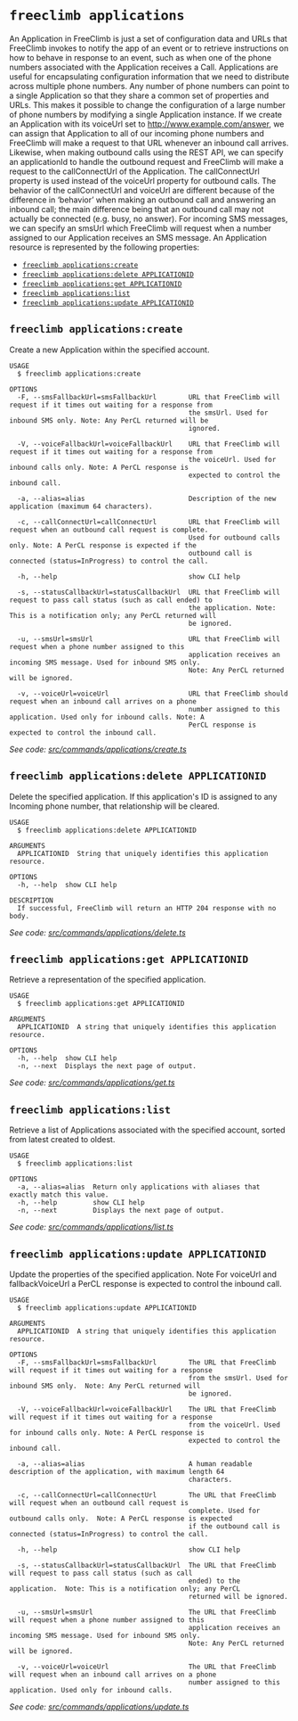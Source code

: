 `freeclimb applications`
========================

An Application in FreeClimb is just a set of configuration data and URLs that FreeClimb invokes to notify the app of an event or to retrieve instructions on how to behave in response to an event, such as when one of the phone numbers associated with the Application receives a Call. Applications are useful for encapsulating configuration information that we need to distribute across multiple phone numbers. Any number of phone numbers can point to a single Application so that they share a common set of properties and URLs. This makes it possible to change the configuration of a large number of phone numbers by modifying a single Application instance. If we create an Application with its voiceUrl set to http://www.example.com/answer, we can assign that Application to all of our incoming phone numbers and FreeClimb will make a request to that URL whenever an inbound call arrives. Likewise, when making outbound calls using the REST API, we can specify an applicationId to handle the outbound request and FreeClimb will make a request to the callConnectUrl of the Application. The callConnectUrl property is used instead of the voiceUrl property for outbound calls. The behavior of the callConnectUrl and voiceUrl are different because of the difference in ‘behavior’ when making an outbound call and answering an inbound call; the main difference being that an outbound call may not actually be connected (e.g. busy, no answer). For incoming SMS messages, we can specify an smsUrl which FreeClimb will request when a number assigned to our Application receives an SMS message. An Application resource is represented by the following properties:

* [`freeclimb applications:create`](#freeclimb-applicationscreate)
* [`freeclimb applications:delete APPLICATIONID`](#freeclimb-applicationsdelete-applicationid)
* [`freeclimb applications:get APPLICATIONID`](#freeclimb-applicationsget-applicationid)
* [`freeclimb applications:list`](#freeclimb-applicationslist)
* [`freeclimb applications:update APPLICATIONID`](#freeclimb-applicationsupdate-applicationid)

## `freeclimb applications:create`

Create a new Application within the specified account.

```
USAGE
  $ freeclimb applications:create

OPTIONS
  -F, --smsFallbackUrl=smsFallbackUrl        URL that FreeClimb will request if it times out waiting for a response from
                                             the smsUrl. Used for inbound SMS only. Note: Any PerCL returned will be
                                             ignored.

  -V, --voiceFallbackUrl=voiceFallbackUrl    URL that FreeClimb will request if it times out waiting for a response from
                                             the voiceUrl. Used for inbound calls only. Note: A PerCL response is
                                             expected to control the inbound call.

  -a, --alias=alias                          Description of the new application (maximum 64 characters).

  -c, --callConnectUrl=callConnectUrl        URL that FreeClimb will request when an outbound call request is complete.
                                             Used for outbound calls only. Note: A PerCL response is expected if the
                                             outbound call is connected (status=InProgress) to control the call.

  -h, --help                                 show CLI help

  -s, --statusCallbackUrl=statusCallbackUrl  URL that FreeClimb will request to pass call status (such as call ended) to
                                             the application. Note: This is a notification only; any PerCL returned will
                                             be ignored.

  -u, --smsUrl=smsUrl                        URL that FreeClimb will request when a phone number assigned to this
                                             application receives an incoming SMS message. Used for inbound SMS only.
                                             Note: Any PerCL returned will be ignored.

  -v, --voiceUrl=voiceUrl                    URL that FreeClimb should request when an inbound call arrives on a phone
                                             number assigned to this application. Used only for inbound calls. Note: A
                                             PerCL response is expected to control the inbound call.
```

_See code: [src/commands/applications/create.ts](https://github.com/jblack-vail/freeclimb-cli-cd-test/blob/v0.1.16/src/commands/applications/create.ts)_

## `freeclimb applications:delete APPLICATIONID`

Delete the specified application. If this application's ID is assigned to any Incoming phone number, that relationship will be cleared.

```
USAGE
  $ freeclimb applications:delete APPLICATIONID

ARGUMENTS
  APPLICATIONID  String that uniquely identifies this application resource.

OPTIONS
  -h, --help  show CLI help

DESCRIPTION
  If successful, FreeClimb will return an HTTP 204 response with no body.
```

_See code: [src/commands/applications/delete.ts](https://github.com/jblack-vail/freeclimb-cli-cd-test/blob/v0.1.16/src/commands/applications/delete.ts)_

## `freeclimb applications:get APPLICATIONID`

Retrieve a representation of the specified application.

```
USAGE
  $ freeclimb applications:get APPLICATIONID

ARGUMENTS
  APPLICATIONID  A string that uniquely identifies this application resource.

OPTIONS
  -h, --help  show CLI help
  -n, --next  Displays the next page of output.
```

_See code: [src/commands/applications/get.ts](https://github.com/jblack-vail/freeclimb-cli-cd-test/blob/v0.1.16/src/commands/applications/get.ts)_

## `freeclimb applications:list`

Retrieve a list of Applications associated with the specified account, sorted from latest created to oldest.

```
USAGE
  $ freeclimb applications:list

OPTIONS
  -a, --alias=alias  Return only applications with aliases that exactly match this value.
  -h, --help         show CLI help
  -n, --next         Displays the next page of output.
```

_See code: [src/commands/applications/list.ts](https://github.com/jblack-vail/freeclimb-cli-cd-test/blob/v0.1.16/src/commands/applications/list.ts)_

## `freeclimb applications:update APPLICATIONID`

Update the properties of the specified application. Note For voiceUrl and fallbackVoiceUrl a PerCL response is expected to control the inbound call.

```
USAGE
  $ freeclimb applications:update APPLICATIONID

ARGUMENTS
  APPLICATIONID  A string that uniquely identifies this application resource.

OPTIONS
  -F, --smsFallbackUrl=smsFallbackUrl        The URL that FreeClimb will request if it times out waiting for a response
                                             from the smsUrl. Used for inbound SMS only.  Note: Any PerCL returned will
                                             be ignored.

  -V, --voiceFallbackUrl=voiceFallbackUrl    The URL that FreeClimb will request if it times out waiting for a response
                                             from the voiceUrl. Used for inbound calls only. Note: A PerCL response is
                                             expected to control the inbound call.

  -a, --alias=alias                          A human readable description of the application, with maximum length 64
                                             characters.

  -c, --callConnectUrl=callConnectUrl        The URL that FreeClimb will request when an outbound call request is
                                             complete. Used for outbound calls only.  Note: A PerCL response is expected
                                             if the outbound call is connected (status=InProgress) to control the call.

  -h, --help                                 show CLI help

  -s, --statusCallbackUrl=statusCallbackUrl  The URL that FreeClimb will request to pass call status (such as call
                                             ended) to the application.  Note: This is a notification only; any PerCL
                                             returned will be ignored.

  -u, --smsUrl=smsUrl                        The URL that FreeClimb will request when a phone number assigned to this
                                             application receives an incoming SMS message. Used for inbound SMS only.
                                             Note: Any PerCL returned will be ignored.

  -v, --voiceUrl=voiceUrl                    The URL that FreeClimb will request when an inbound call arrives on a phone
                                             number assigned to this application. Used only for inbound calls.
```

_See code: [src/commands/applications/update.ts](https://github.com/jblack-vail/freeclimb-cli-cd-test/blob/v0.1.16/src/commands/applications/update.ts)_
